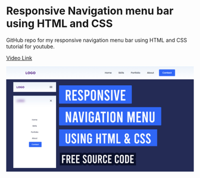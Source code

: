 
# Responsive Navigation menu bar using HTML and CSS

GitHub repo for my responsive navigation menu bar using HTML and CSS tutorial for youtube.



 [Video Link](https://youtu.be/JY3OYoyqelg)



![Responsive Navbar](/readme-img/responsive-nav-thumbnail.jpg)

